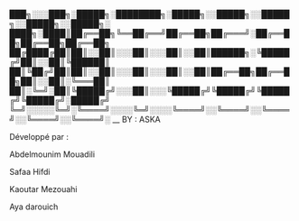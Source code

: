 <p>&#9608;&#9608;&#9608;&#9559;&#9617;&#9617;&#9617;&#9608;&#9608;&#9608;&#9559;&#9617;&#9608;&#9608;&#9608;&#9608;&#9608;&#9559;&#9617;&#9608;&#9608;&#9608;&#9608;&#9608;&#9608;&#9608;&#9608;&#9559;&#9617;&#9608;&#9608;&#9608;&#9608;&#9608;&#9559;&#9617;&#9617;&#9608;&#9608;&#9608;&#9608;&#9608;&#9559;&#9617;&#9617;&#9608;&#9608;&#9608;&#9608;&#9608;&#9559;&#9617;&#9617;&#9608;&#9608;&#9608;&#9608;&#9608;&#9559;&#9617;&#9617;&#9608;&#9608;&#9608;&#9608;&#9608;&#9559;&#9617; &#9608;&#9608;&#9608;&#9608;&#9559;&#9617;&#9608;&#9608;&#9608;&#9608;&#9553;&#9608;&#9608;&#9556;&#9552;&#9552;&#9608;&#9608;&#9559;&#9562;&#9552;&#9552;&#9608;&#9608;&#9556;&#9552;&#9552;&#9565;&#9608;&#9608;&#9556;&#9552;&#9552;&#9608;&#9608;&#9559;&#9608;&#9608;&#9556;&#9552;&#9552;&#9552;&#9565;&#9617;&#9608;&#9608;&#9556;&#9552;&#9552;&#9608;&#9608;&#9559;&#9608;&#9608;&#9556;&#9552;&#9552;&#9608;&#9608;&#9559;&#9608;&#9608;&#9556;&#9552;&#9552;&#9608;&#9608;&#9559; &#9608;&#9608;&#9556;&#9608;&#9608;&#9608;&#9608;&#9556;&#9608;&#9608;&#9553;&#9608;&#9608;&#9553;&#9617;&#9617;&#9608;&#9608;&#9553;&#9617;&#9617;&#9617;&#9608;&#9608;&#9553;&#9617;&#9617;&#9617;&#9608;&#9608;&#9553;&#9617;&#9617;&#9608;&#9608;&#9553;&#9608;&#9608;&#9608;&#9608;&#9608;&#9608;&#9559;&#9617;&#9562;&#9608;&#9608;&#9608;&#9608;&#9608;&#9556;&#9565;&#9608;&#9608;&#9553;&#9617;&#9617;&#9608;&#9608;&#9553;&#9562;&#9608;&#9608;&#9608;&#9608;&#9608;&#9608;&#9553; &#9608;&#9608;&#9553;&#9562;&#9608;&#9608;&#9556;&#9565;&#9608;&#9608;&#9553;&#9608;&#9608;&#9553;&#9617;&#9617;&#9608;&#9608;&#9553;&#9617;&#9617;&#9617;&#9608;&#9608;&#9553;&#9617;&#9617;&#9617;&#9608;&#9608;&#9553;&#9617;&#9617;&#9608;&#9608;&#9553;&#9608;&#9608;&#9556;&#9552;&#9552;&#9608;&#9608;&#9559;&#9608;&#9608;&#9556;&#9552;&#9552;&#9608;&#9608;&#9559;&#9608;&#9608;&#9553;&#9617;&#9617;&#9608;&#9608;&#9553;&#9617;&#9562;&#9552;&#9552;&#9552;&#9608;&#9608;&#9553; &#9608;&#9608;&#9553;&#9617;&#9562;&#9552;&#9565;&#9617;&#9608;&#9608;&#9553;&#9562;&#9608;&#9608;&#9608;&#9608;&#9608;&#9556;&#9565;&#9617;&#9617;&#9617;&#9608;&#9608;&#9553;&#9617;&#9617;&#9617;&#9562;&#9608;&#9608;&#9608;&#9608;&#9608;&#9556;&#9565;&#9562;&#9608;&#9608;&#9608;&#9608;&#9608;&#9556;&#9565;&#9562;&#9608;&#9608;&#9608;&#9608;&#9608;&#9556;&#9565;&#9562;&#9608;&#9608;&#9608;&#9608;&#9608;&#9556;&#9565;&#9617;&#9608;&#9608;&#9608;&#9608;&#9608;&#9556;&#9565; &#9562;&#9552;&#9565;&#9617;&#9617;&#9617;&#9617;&#9617;&#9562;&#9552;&#9565;&#9617;&#9562;&#9552;&#9552;&#9552;&#9552;&#9565;&#9617;&#9617;&#9617;&#9617;&#9562;&#9552;&#9565;&#9617;&#9617;&#9617;&#9617;&#9562;&#9552;&#9552;&#9552;&#9552;&#9565;&#9617;&#9617;&#9562;&#9552;&#9552;&#9552;&#9552;&#9565;&#9617;&#9617;&#9562;&#9552;&#9552;&#9552;&#9552;&#9565;&#9617;&#9617;&#9562;&#9552;&#9552;&#9552;&#9552;&#9565;&#9617;&#9617;&#9562;&#9552;&#9552;&#9552;&#9552;&#9565;&#9617; __ BY : ASKA </p>
<p>D&eacute;velopp&eacute; par :</p><p>Abdelmounim Mouadili</p><p>Safaa Hifdi </p><p>  Kaoutar Mezouahi </p><p>  Aya darouich   </p>
